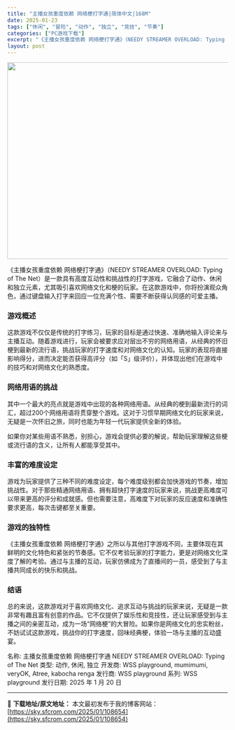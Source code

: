 ```yaml
---
title: "主播女孩重度依赖 网络梗打字通|简体中文|168M"
date: 2025-01-23
tags: ["休闲", "冒险", "动作", "独立", "竞技", "节奏"]
categories: ["PC游戏下载"]
excerpt: "《主播女孩重度依赖 网络梗打字通》（NEEDY STREAMER OVERLOAD: Typing of The Net）是一款具有高度互动性和挑战性的打字游戏，它融合了动作、休闲和独立元素，尤其吸引喜欢网络文化和梗的玩家。在这款游戏中，你将扮演观众角色，通过键盘输入打字来回应一位充满个性、需要不断&hellip;"
layout: post
---
```


<img class="aligncenter size-full wp-image-108655" src="https://sky.sfcrom.com/wp-content/uploads/2025/01/2025012306092053.webp" alt="" width="800" height="450" />

《主播女孩重度依赖 网络梗打字通》（NEEDY STREAMER OVERLOAD: Typing of The Net）是一款具有高度互动性和挑战性的打字游戏，它融合了动作、休闲和独立元素，尤其吸引喜欢网络文化和梗的玩家。在这款游戏中，你将扮演观众角色，通过键盘输入打字来回应一位充满个性、需要不断获得认同感的可爱主播。
<h3>游戏概述</h3>
这款游戏不仅仅是传统的打字练习，玩家的目标是通过快速、准确地输入评论来与主播互动。随着游戏进行，玩家会被要求应对层出不穷的网络用语，从经典的怀旧梗到最新的流行语，挑战玩家的打字速度和对网络文化的认知。玩家的表现将直接影响得分，进而决定能否获得高评分（如「S」级评价），并体现出他们在游戏中的技巧和对网络文化的熟悉度。
<h3>网络用语的挑战</h3>
其中一个最大的亮点就是游戏中出现的各种网络用语。从经典的梗到最新流行的词汇，超过200个网络用语将贯穿整个游戏。这对于习惯早期网络文化的玩家来说，无疑是一次怀旧之旅，同时也能为年轻一代玩家提供全新的体验。

如果你对某些用语不熟悉，别担心，游戏会提供必要的解说，帮助玩家理解这些梗或流行语的含义，让所有人都能享受其中。
<h3>丰富的难度设定</h3>
游戏为玩家提供了三种不同的难度设定，每个难度级别都会加快游戏的节奏，增加挑战性。对于那些精通网络用语、拥有超快打字速度的玩家来说，挑战更高难度可以带来更高的评分和成就感。但也需要注意，高难度下对玩家的反应速度和准确性要求更高，每次击键都至关重要。
<h3>游戏的独特性</h3>
《主播女孩重度依赖 网络梗打字通》之所以与其他打字游戏不同，主要体现在其鲜明的文化特色和紧张的节奏感。它不仅考验玩家的打字能力，更是对网络文化深度了解的考验。通过与主播的互动，玩家仿佛成为了直播间的一员，感受到了与主播共同成长的快乐和挑战。
<h3>结语</h3>
总的来说，这款游戏对于喜欢网络文化、追求互动与挑战的玩家来说，无疑是一款非常有趣且富有创意的作品。它不仅提供了娱乐性和竞技性，还让玩家感受到与主播之间的亲密互动，成为一场“网络梗”的大冒险。如果你是网络文化的忠实粉丝，不妨试试这款游戏，挑战你的打字速度，回味经典梗，体验一场与主播的互动盛宴。

名称: 主播女孩重度依赖 网络梗打字通 NEEDY STREAMER OVERLOAD: Typing of The Net
类型: 动作, 休闲, 独立
开发商: WSS playground, mumimumi, veryOK, Atree, kabocha renga
发行商: WSS playground
系列: WSS playground
发行日期: 2025 年 1 月 20 日

---
📖 **下载地址/原文地址：** 本文最初发布于我的博客网站：[https://sky.sfcrom.com/2025/01/108654](https://sky.sfcrom.com/2025/01/108654)
